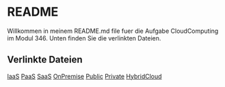 # README

Willkommen in meinem README.md file fuer die Aufgabe CloudComputing im Modul 346.
Unten finden Sie die verlinkten Dateien.

## Verlinkte Dateien

[IaaS](M346Git\IaaS.md)
[PaaS](M346Git\PaaS.md)
[SaaS](M346Git\SaaS.md)
[OnPremise](M346Git\OnPremise.md)
[Public](M346Git\Public.md)
[Private](M346Git\Private.md)
[HybridCloud](M346Git\HybridCloud.md)